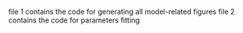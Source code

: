 file 1 contains the code for generating all model-related figures
file 2 contains the code for parameters fitting
